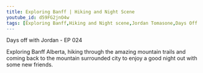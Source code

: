 ```yaml
---
title: Exploring Banff | Hiking and Night Scene
youtube_id: d59FG2jnO4w
tags: [Exploring Banff,Hiking and Night scene,Jordan Tomasone,Days Off With Jordan,Days off,canadian vlogger,canadian travel vlogger,inspirational content,adventure lifestyle,Aylmer Lookout,Aylmer Pass,Hiking in Banff,Devil's Gap,hiking in alberta,travel inspiration banff alberta,hunt for the date square,travel inspiration alberta canada,night scene in banff,banff night scene videos,canadian travel inspiration video,banff travel vlog,travel inspiration vlog]
---
```

Days off with Jordan - EP 024

Exploring Banff Alberta, hiking through the amazing mountain trails and coming back to the mountain surrounded city to enjoy a good night out with some new friends.
